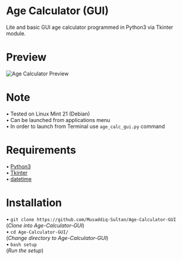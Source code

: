 # Age Calculator (GUI)
Lite and basic GUI age calculator programmed in Python3 via Tkinter module.

<h1>Preview</h1>
<img src="https://i.postimg.cc/fyQ3Mm9z/age-calc.giff" alt="Age Calculator Preview">

<h1>Note</h1>
<p>
• Tested on Linux Mint 21 (Debian)<br>
• Can be launched from applications menu<br>
• In order to launch from Terminal use <code>age_calc_gui.py</code> command
</p>

<h1>Requirements</h1>
<p>
• <a href="https://www.python.org/">Python3</a><br>
• <a href="https://docs.python.org/3/library/tkinter.html">Tkinter</a><br>
• <a href="https://docs.python.org/3/library/datetime.html?highlight=datetime#module-datetime">datetime</a><br>
</p>

<h1>Installation</h1>
<p>
• <code>git clone https://github.com/Musaddiq-Sultan/Age-Calculator-GUI</code><br>(<i>Clone into Age-Calculator-GUI</i>)<br>
• <code>cd Age-Calculator-GUI/</code><br>(<i>Change directory to Age-Calculator-GUI</i>)<br>
• <code>bash setup</code><br>(<i>Run the setup</i>)
</p>
